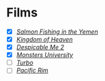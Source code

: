 # Films

- [x] *[Salmon Fishing in the Yemen](https://en.wikipedia.org/wiki/Salmon_Fishing_in_the_Yemen)*
- [x] *[Kingdom of Heaven](https://en.wikipedia.org/wiki/Kingdom_of_Heaven_(film))*
- [x] *[Despicable Me 2](https://en.wikipedia.org/wiki/Despicable_Me_2)*
- [x] *[Monsters University](https://en.wikipedia.org/wiki/Monsters_University)*
- [ ] *[Turbo](https://en.wikipedia.org/wiki/Turbo_(film))*
- [ ] *[Pacific Rim](https://en.wikipedia.org/wiki/Pacific_Rim_(film))*
